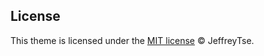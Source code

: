 ## License

This theme is licensed under the [MIT license](https://opensource.org/licenses/mit-license.php) © JeffreyTse.


